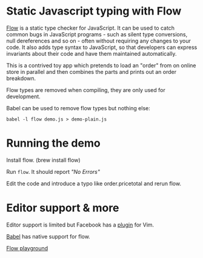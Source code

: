 # Static Javascript typing with Flow

[Flow](http://flowtype.org/) is a static type checker for JavaScript. It
can be used to catch common bugs in JavaScript programs - such as silent
type conversions, null dereferences and so on - often without requiring
any changes to your code. It also adds type syntax to JavaScript, so
that developers can express invariants about their code and have them
maintained automatically.

This is a contrived toy app which pretends to load an "order" from on
online store in parallel and then combines the parts and prints out an
order breakdown.

Flow types are removed when compiling, they are only used for development.

Babel can be used to remove flow types but nothing else:

```babel -l flow demo.js > demo-plain.js```

# Running the demo

Install flow. (brew install flow)

Run ```flow```. It should report *"No Errors"*

Edit the code and introduce a typo like order.pricetotal and rerun flow.

# Editor support & more

Editor support is limited but Facebook has a
[plugin](https://github.com/facebook/vim-flow) for Vim.

[Babel](https://babeljs.io/) has native support for flow.

[Flow playground](https://tryflow.org/)
